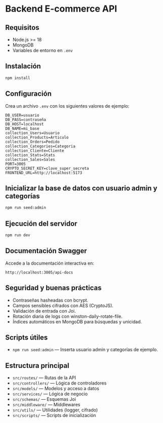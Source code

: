 # Backend E-commerce API

## Requisitos
- Node.js >= 18
- MongoDB
- Variables de entorno en `.env`

## Instalación
```sh
npm install
```

## Configuración
Crea un archivo `.env` con los siguientes valores de ejemplo:
```
DB_USER=usuario
DB_PASS=contraseña
DB_HOST=localhost
DB_NAME=mi_base
collection_Users=Usuario
collection_Products=Articulo
collection_Orders=Pedido
collection_Categories=Categoria
collection_Cliente=Cliente
collection_Stats=Stats
collection_Sales=Sales
PORT=3005
CRYPTO_SECRET_KEY=clave_super_secreta
FRONTEND_URL=http://localhost:5173
```

## Inicializar la base de datos con usuario admin y categorías
```sh
npm run seed:admin
```

## Ejecución del servidor
```sh
npm run dev
```

## Documentación Swagger
Accede a la documentación interactiva en:
```
http://localhost:3005/api-docs
```

## Seguridad y buenas prácticas
- Contraseñas hasheadas con bcrypt.
- Campos sensibles cifrados con AES (CryptoJS).
- Validación de entrada con Joi.
- Rotación diaria de logs con winston-daily-rotate-file.
- Índices automáticos en MongoDB para búsquedas y unicidad.

## Scripts útiles
- `npm run seed:admin` — Inserta usuario admin y categorías de ejemplo.

## Estructura principal
- `src/routes/` — Rutas de la API
- `src/controllers/` — Lógica de controladores
- `src/models/` — Modelos y acceso a datos
- `src/services/` — Lógica de negocio
- `src/schemas/` — Esquemas Joi
- `src/middleware/` — Middlewares
- `src/utils/` — Utilidades (logger, cifrado)
- `src/scripts/` — Scripts de inicialización
